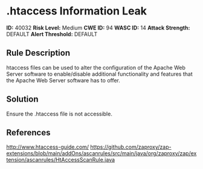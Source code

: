 
# .htaccess Information Leak

**ID:** 40032
**Risk Level:** Medium
**CWE ID:** 94
**WASC ID:** 14
**Attack Strength:** DEFAULT
**Alert Threshold:** DEFAULT

## Rule Description
htaccess files can be used to alter the configuration of the Apache Web Server software to enable/disable additional functionality and features that the Apache Web Server software has to offer.

## Solution
Ensure the .htaccess file is not accessible.

## References
http://www.htaccess-guide.com/
https://github.com/zaproxy/zap-extensions/blob/main/addOns/ascanrules/src/main/java/org/zaproxy/zap/extension/ascanrules/HtAccessScanRule.java
